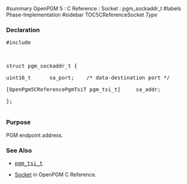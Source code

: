 ﻿#summary OpenPGM 5 : C Reference : Socket : pgm\_sockaddr\_t
#labels Phase-Implementation
#sidebar TOC5CReferenceSocket
_Type_
### Declaration ###
<pre>
#include <pgm/pgm.h><br>
<br>
struct pgm_sockaddr_t {<br>
uint16_t      sa_port;    /* data-destination port */<br>
[OpenPgm5CReferencePgmTsiT pgm_tsi_t]     sa_addr;<br>
};<br>
</pre>

### Purpose ###
PGM endpoint address.

### See Also ###
  * <tt><a href='OpenPgm5CReferencePgmTsiT.md'>pgm_tsi_t</a></tt><br>
<ul><li><a href='OpenPgm5CReferenceSocket.md'>Socket</a> in OpenPGM C Reference.